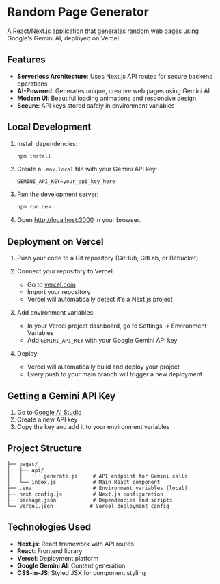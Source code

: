 # Random Page Generator

A React/Next.js application that generates random web pages using Google's Gemini AI, deployed on Vercel.

## Features

- **Serverless Architecture**: Uses Next.js API routes for secure backend operations
- **AI-Powered**: Generates unique, creative web pages using Gemini AI
- **Modern UI**: Beautiful loading animations and responsive design
- **Secure**: API keys stored safely in environment variables

## Local Development

1. Install dependencies:
   ```bash
   npm install
   ```

2. Create a `.env.local` file with your Gemini API key:
   ```
   GEMINI_API_KEY=your_api_key_here
   ```

3. Run the development server:
   ```bash
   npm run dev
   ```

4. Open [http://localhost:3000](http://localhost:3000) in your browser.

## Deployment on Vercel

1. Push your code to a Git repository (GitHub, GitLab, or Bitbucket)

2. Connect your repository to Vercel:
   - Go to [vercel.com](https://vercel.com)
   - Import your repository
   - Vercel will automatically detect it's a Next.js project

3. Add environment variables:
   - In your Vercel project dashboard, go to Settings → Environment Variables
   - Add `GEMINI_API_KEY` with your Google Gemini API key

4. Deploy:
   - Vercel will automatically build and deploy your project
   - Every push to your main branch will trigger a new deployment

## Getting a Gemini API Key

1. Go to [Google AI Studio](https://makersuite.google.com/app/apikey)
2. Create a new API key
3. Copy the key and add it to your environment variables

## Project Structure

```
├── pages/
│   ├── api/
│   │   └── generate.js     # API endpoint for Gemini calls
│   └── index.js            # Main React component
├── .env                    # Environment variables (local)
├── next.config.js          # Next.js configuration
├── package.json            # Dependencies and scripts
└── vercel.json            # Vercel deployment config
```

## Technologies Used

- **Next.js**: React framework with API routes
- **React**: Frontend library
- **Vercel**: Deployment platform
- **Google Gemini AI**: Content generation
- **CSS-in-JS**: Styled JSX for component styling